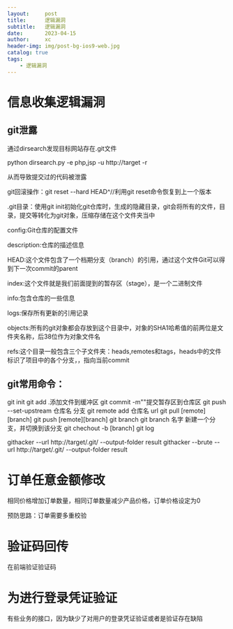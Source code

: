 ```yaml
---
layout:     post
title:      逻辑漏洞
subtitle:   逻辑漏洞
date:       2023-04-15
author:     xc
header-img: img/post-bg-ios9-web.jpg
catalog: true
tags:
    - 逻辑漏洞
---
```


# 信息收集逻辑漏洞
## git泄露
通过dirsearch发现目标网站存在.git文件

python dirsearch.py -e php,jsp -u http://target -r

从而导致提交过的代码被泄露


git回滚操作：git reset --hard HEAD^//利用git reset命令恢复到上一个版本

.git目录：使用git init初始化git仓库时，生成的隐藏目录，git会将所有的文件，目录，提交等转化为git对象，压缩存储在这个文件夹当中

config:Git仓库的配置文件

description:仓库的描述信息

HEAD:这个文件包含了一个档期分支（branch）的引用，通过这个文件Git可以得到下一次commit的parent

index:这个文件就是我们前面提到的暂存区（stage），是一个二进制文件

info:包含仓库的一些信息

logs:保存所有更新的引用记录

objects:所有的git对象都会存放到这个目录中，对象的SHA1哈希值的前两位是文件夹名称，后38位作为对象文件名


refs:这个目录一般包含三个子文件夹：heads,remotes和tags，heads中的文件标识了项目中的各个分支，，指向当前commit

## git常用命令：
git init
git add .添加文件到缓冲区
git commit -m""提交暂存区到仓库区
git push --set-upstream 仓库名 分支
git remote add 仓库名 url
git pull [remote] [branch]
git push [remote][branch]
git branch
git branch 名字
新建一个分支，并切换到该分支
git chechout -b [branch]
git log

githacker --url http://target/.git/ --output-folder result
githacker --brute --url http://target/.git/ --output-folder result

# 订单任意金额修改
相同价格增加订单数量，相同订单数量减少产品价格，订单价格设定为0

预防思路：订单需要多重校验

# 验证码回传
在前端验证验证码

# 为进行登录凭证验证
有些业务的接口，因为缺少了对用户的登录凭证验证或者是验证存在缺陷
